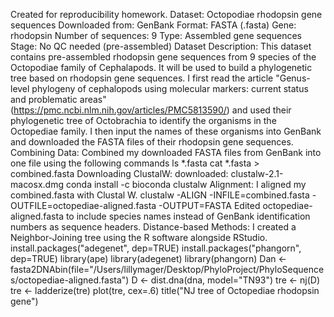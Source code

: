 Created for reproducibility homework.
Dataset: Octopodiae rhodopsin gene sequences 
  Downloaded from: GenBank
  Format: FASTA (.fasta)
  Gene: rhodopsin
  Number of sequences: 9
  Type: Assembled gene sequences
  Stage: No QC needed (pre-assembled)
Dataset Description: 
  This dataset contains pre-assembled rhodopsin gene sequences from 9 species of the Octopodiae family of Cephalapods. It will be used to build a phylogenetic tree based on rhodopsin gene sequences. I first read the article "Genus-level phylogeny of cephalopods using molecular markers: current status and problematic areas" (https://pmc.ncbi.nlm.nih.gov/articles/PMC5813590/) and used their phylogenetic tree of Octobrachia to identify the organisms in the Octopediae family. I then input the names of these organisms into GenBank and downloaded the FASTA files of their rhodopsin gene sequences. 
Combining Data: 
  Combined my downloaded FASTA files from GenBank into one file using the following commands 
	ls *.fasta 
	cat *.fasta > combined.fasta
Downloading ClustalW: 
	downloaded: clustalw-2.1-macosx.dmg
	conda install -c bioconda clustalw
Alignment: 
  I aligned my combined.fasta with Clustal W.
	clustalw -ALIGN -INFILE=combined.fasta -OUTFILE=octopediae-aligned.fasta -OUTPUT=FASTA 
	Edited octopediae-aligned.fasta to include species names instead of GenBank identification numbers as sequence headers.
Distance-based Methods: 
  I created a Neighbor-Joining tree using the R software alongside RStudio.
	install.packages("adegenet", dep=TRUE)
	install.packages("phangorn", dep=TRUE)
	library(ape)
	library(adegenet)
	library(phangorn)
	Dan <- fasta2DNAbin(file="/Users/lillymager/Desktop/PhyloProject/PhyloSequences/octopediae-aligned.fasta")
	D <- dist.dna(dna, model="TN93")
	tre <- nj(D)
	tre <- ladderize(tre)
	plot(tre, cex=.6)
	title("NJ tree of Octopediae rhodopsin gene")